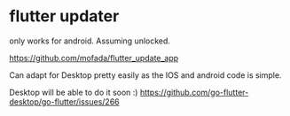 # flutter updater

only works for android. Assuming unlocked.

https://github.com/mofada/flutter_update_app

Can adapt for Desktop pretty easily as the IOS and android code is simple.


Desktop will be able to do it soon :)
https://github.com/go-flutter-desktop/go-flutter/issues/266


